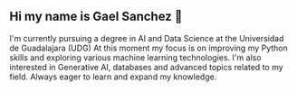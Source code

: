 ## Hi my name is Gael Sanchez 👋

I'm currently pursuing a degree in AI and Data Science at the Universidad de Guadalajara (UDG)
At this moment my focus is on improving my Python skills and exploring various machine learning technologies.
I'm also interested in Generative AI, databases and advanced topics related to my field.
Always eager to learn and expand my knowledge.
